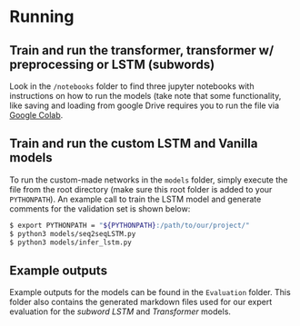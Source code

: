 # Running
## Train and run the transformer, transformer w/ preprocessing or LSTM (subwords)
Look in the ```/notebooks``` folder to find three jupyter notebooks with instructions on how to run the models (take note that some functionality, like saving and loading from google Drive requires you to run the file via [Google Colab](https://colab.research.google.com).

## Train and run the custom LSTM and Vanilla models
To run the custom-made networks in the ```models``` folder, simply execute the file from the root directory (make sure this root folder is added to your `PYTHONPATH`). An example call to train the LSTM model and generate comments for the validation set is shown below:

```bash
$ export PYTHONPATH = "${PYTHONPATH}:/path/to/our/project/"
$ python3 models/seq2seqLSTM.py
$ python3 models/infer_lstm.py
``` 

## Example outputs
Example outputs for the models can be found in the ```Evaluation``` folder. This folder also contains the generated markdown files used for our expert evaluation for the _subword LSTM_ and _Transformer_ models.  
